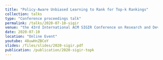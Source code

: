 ```yaml
---
title: "Policy-Aware Unbiased Learning to Rank for Top-k Rankings"
collection: talks
type: "Conference proceedings talk"
permalink: /talks/2020-07-10-sigir
venue: "the 43rd International ACM SIGIR Conference on Research and Development in Information Retrieval (SIGIR ’20)"
date: 2020-07-10
location: "Online Event"
youtube: 48uwHnZBCoY
slides: /files/slides/2020-sigir.pdf
publication: /publication/2020-sigir-topk
---
```

